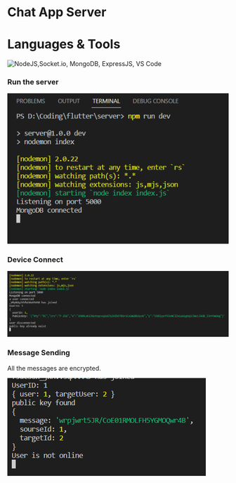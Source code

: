 # Chat App Server


# Languages & Tools

![NodeJS,Socket.io, MongoDB, ExpressJS, VS Code](https://skills.thijs.gg/icons?i=nodejs,mongodb,expressjs,vscode)

### Run the server

![server](./img/serverup.png)

### Device Connect

![connect](./img/app_open.png)

### Message Sending

All the messages are encrypted.

![Send message](./img/send_msg.png)